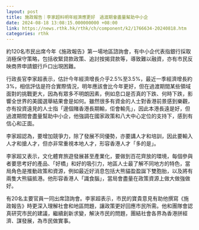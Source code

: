 ```yaml
---
layout: post
title: 施政報告｜李家超料明年經濟應更好　過渡期會盡量幫助中小企
date: 2024-08-18 13:08:15.000000000 +08:00
link: https://news.rthk.hk/rthk/ch/component/k2/1766634-20240818.htm
categories: rthk
---
```


約120名市民出席今年《施政報告》第一場地區諮詢會，有中小企代表指銀行採取消極保守策略，包括收緊貸款政策、追討按揭貸款等，導致難以融資，亦有市民反映商界申請銀行戶口出現困難。

行政長官李家超表示，估計今年經濟增長介乎2.5%至3.5%，最近一季經濟增長約3%，相信評估是符合實際情況，明年應該會比今年更好，但在過渡期間某些領域面對的挑戰更大，因為有眾多不明朗因素，例如息口是否真的下跌、何時下跌，影響全世界的美國選舉結果會是如何。雖然很多有資金的人士對香港前景感到樂觀，亦有投資遠見的人士指「邊個賭香港長期輸，佢會輸先」，因此本港長遠是好，但過渡期間會盡量幫助中小企，他強調在國家政策和八大中心定位的支持下，感到有信心和正面。

李家超認為，要增加競爭力，除了發展不同優勢，亦要講人才和培訓，因此要輸入人才和搶人才，但亦非常重視本地人才，形容香港人才「多的是」。

李家超又表示，文化體育旅遊發展甚至產業化，要做到百花齊放的環境，每個參與者要思考好的產品、「好橋」和好的吸引力，地區人士最了解不同地方的特色，當局角色是推動政策和資源，例如最近好消息包括大熊貓盈盈誕下雙胞胎，以及將有兩隻大熊貓抵港。他形容香港人「識食腦」，當局會盡量在政策資源上做大做強做好。

有20名主要官員一同出席諮詢會。李家超表示，市民的寶貴意見有助他撰寫《施政報告》時更深入理解社會和地區問題，讓政策更好回應市民所需。他和團隊會認真研究市民的建議，繼續創新求變，解決市民的問題，團結社會各界為香港拼經濟、謀發展，為市民做實事。
